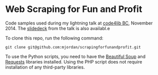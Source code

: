 Web Scraping for Fun and Profit
===============================

Code samples used during my lightning talk at [code4lib BC](http://wiki.code4lib.org/BC), November 2014. The [slidedeck](https://dl.dropboxusercontent.com/u/1015702/linked_to/Web%20Scraping%20for%20Fun%20and%20Profit.pdf) from the talk is also availabl.e

To clone this repo, run the following command:

```
git clone git@github.com:mjordan/scrapingforfunandprofit.git
```

To use the Python scripts, you need to have the [Beautiful Soup](http://www.crummy.com/software/BeautifulSoup/bs4/doc/) and [Requests](http://docs.python-requests.org/en/latest/) libraries installed. Using the PHP script does not require installation of any third-party libraries.

